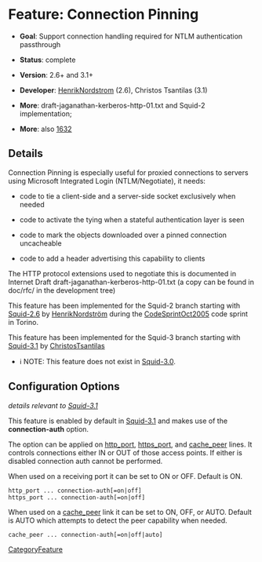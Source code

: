 # Feature: Connection Pinning

  - **Goal**: Support connection handling required for NTLM
    authentication passthrough

  - **Status**: complete

  - **Version**: 2.6+ and 3.1+

  - **Developer**:
    [HenrikNordstrom](/HenrikNordstrom)
    (2.6), Christos Tsantilas (3.1)

  - **More**: draft-jaganathan-kerberos-http-01.txt and Squid-2
    implementation;

  - **More**: also
    [1632](https://bugs.squid-cache.org/show_bug.cgi?id=1632)

## Details

Connection Pinning is especially useful for proxied connections to
servers using Microsoft Integrated Login (NTLM/Negotiate), it needs:

  - code to tie a client-side and a server-side socket exclusively when
    needed

  - code to activate the tying when a stateful authentication layer is
    seen

  - code to mark the objects downloaded over a pinned connection
    uncacheable

  - code to add a header advertising this capability to clients

The HTTP protocol extensions used to negotiate this is documented in
Internet Draft draft-jaganathan-kerberos-http-01.txt (a copy can be
found in doc/rfc/ in the development tree)

This feature has been implemented for the Squid-2 branch starting with
[Squid-2.6](/Releases/Squid-2.6)
by
[HenrikNordström](/HenrikNordstr%C3%B6m)
during the
[CodeSprintOct2005](/CodeSprintOct2005)
code sprint in Torino.

This feature has been implemented for the Squid-3 branch starting with
[Squid-3.1](/Releases/Squid-3.1)
by
[ChristosTsantilas](/ChristosTsantilas)

  - ℹ️
    NOTE: This feature does not exist in
    [Squid-3.0](/Releases/Squid-3.0).

## Configuration Options

*details relevant to
[Squid-3.1](/Releases/Squid-3.1)*

This feature is enabled by default in
[Squid-3.1](/Releases/Squid-3.1)
and makes use of the **connection-auth** option.

The option can be applied on
[http\_port](http://www.squid-cache.org/Doc/config/http_port),
[https\_port](http://www.squid-cache.org/Doc/config/https_port), and
[cache\_peer](http://www.squid-cache.org/Doc/config/cache_peer) lines.
It controls connections either IN or OUT of those access points. If
either is disabled connection auth cannot be performed.

When used on a receiving port it can be set to ON or OFF. Default is ON.

    http_port ... connection-auth[=on|off]
    https_port ... connection-auth[=on|off]

When used on a
[cache\_peer](http://www.squid-cache.org/Doc/config/cache_peer) link it
can be set to ON, OFF, or AUTO. Default is AUTO which attempts to detect
the peer capability when needed.

    cache_peer ... connection-auth[=on|off|auto]

[CategoryFeature](/CategoryFeature)

